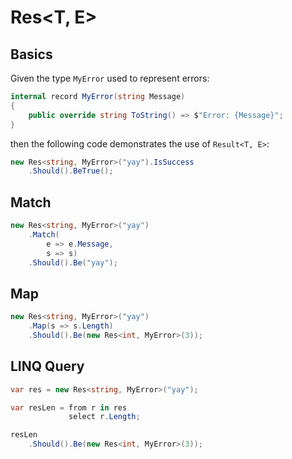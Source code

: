 # Res\<T, E\>

## Basics

Given the type `MyError` used to represent errors:


```csharp
internal record MyError(string Message)
{
    public override string ToString() => $"Error: {Message}";
}
```

then the following code demonstrates the use of `Result<T, E>`:

```csharp
new Res<string, MyError>("yay").IsSuccess
    .Should().BeTrue();
```

## Match
```csharp
new Res<string, MyError>("yay")
    .Match(
        e => e.Message,
        s => s)
    .Should().Be("yay");
```

## Map
```csharp
new Res<string, MyError>("yay")
    .Map(s => s.Length)
    .Should().Be(new Res<int, MyError>(3));
```

## LINQ Query

```csharp
var res = new Res<string, MyError>("yay");

var resLen = from r in res
             select r.Length;

resLen
    .Should().Be(new Res<int, MyError>(3));
```
